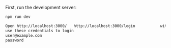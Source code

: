 
First, run the development server:

```bash
npm run dev

Open http://localhost:3000/   http://localhost:3000/login           with your browser to see the result.
use these credentials to login 
user@example.com
password
